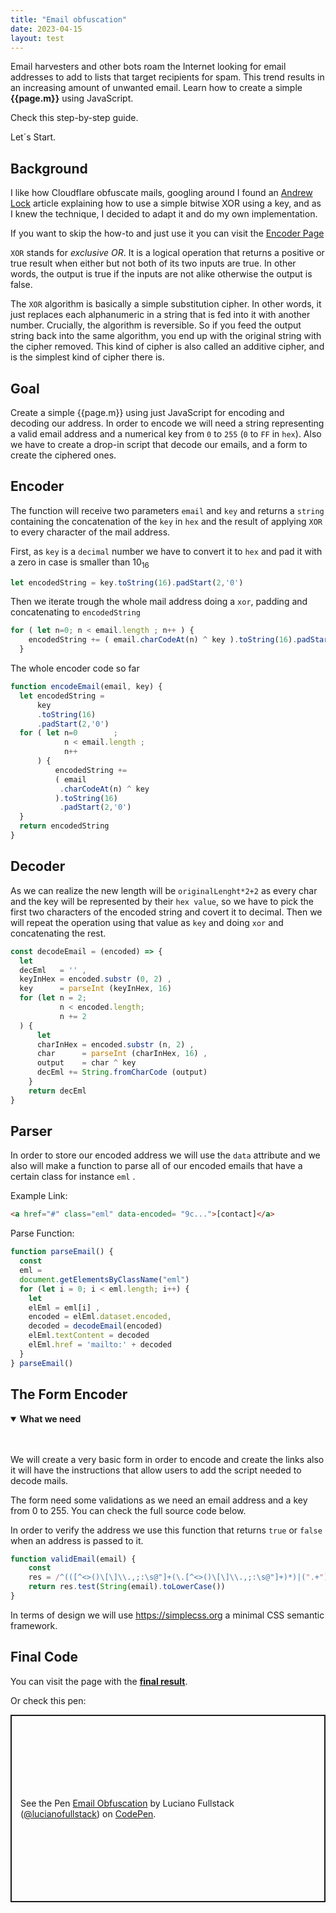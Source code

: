 ```yaml
---
title: "Email obfuscation"
date: 2023-04-15
layout: test
---
```


Email harvesters and other bots roam the Internet looking for email addresses to add to lists that target recipients for spam. This trend results in an increasing amount of unwanted email. Learn how to create a simple **{{page.m}}** using JavaScript. 

Check this step-by-step guide.

Let´s Start.

## Background

I like how Cloudflare obfuscate mails, googling around I found an [Andrew Lock](https://andrewlock.net/) article explaining how to use a simple bitwise XOR using a key, and as I knew the technique, I decided to adapt it and do my own implementation. 

If you want to skip the how-to and just use it you can visit
the [Encoder Page](https://lucianofullstack.pages.dev/assets/encoder)

`XOR` stands for *exclusive OR*. It is a logical operation that returns a positive or true result when either but not both of its two inputs are true. In other words, the output is true if the inputs are not alike otherwise the output is false.

The `XOR` algorithm is basically a simple substitution cipher. In other words, it just replaces each alphanumeric in a string that is fed into it with another number. Crucially, the algorithm is reversible. So if you feed the output string back into the same algorithm, you end up with the original string with the cipher removed. This kind of cipher is also called an additive cipher, and is the simplest kind of cipher there is.

## Goal

Create a simple {{page.m}} using just JavaScript for encoding and decoding our address. In order to encode we will need a string representing a valid email address and a numerical key from `0` to `255` (`0` to `FF` in `hex`). Also we have to create a drop-in script that decode our emails, and a form to create the ciphered ones.

## Encoder

The function will receive two parameters `email` and `key` and returns a `string` containing the concatenation of the `key` in `hex` and  the result of applying `XOR` to every character of the mail address.

First, as `key` is a `decimal` number we have to convert it to `hex` and pad it with a zero in case is smaller than 10<sub>16</sub>

```js
let encodedString = key.toString(16).padStart(2,'0')
```

Then we iterate trough the whole mail address doing a `xor`, padding and concatenating to `encodedString`


```js
for ( let n=0; n < email.length ; n++ ) {
    encodedString += ( email.charCodeAt(n) ^ key ).toString(16).padStart(2,'0')
  }

```

The whole encoder code so far


```js
function encodeEmail(email, key) {
  let encodedString = 
      key
      .toString(16)
      .padStart(2,'0')
  for ( let n=0        ; 
            n < email.length ; 
            n++ 
      ) {
          encodedString += 
          ( email
           .charCodeAt(n) ^ key 
          ).toString(16)
           .padStart(2,'0')
  }
  return encodedString
}
```

## Decoder

As we can realize the new length will be `originalLenght*2+2` as every char and the key will be represented by their `hex value`, so we have to pick the first two characters of the encoded string and covert it to decimal. Then we will repeat the operation using that value as `key` and doing `xor` and concatenating the rest. 


```js
const decodeEmail = (encoded) => {
  let
  decEml   = '' ,
  keyInHex = encoded.substr (0, 2) ,
  key      = parseInt (keyInHex, 16)
  for (let n = 2;
           n < encoded.length;
           n += 2
  ) {
      let
      charInHex = encoded.substr (n, 2) ,
      char      = parseInt (charInHex, 16) ,
      output    = char ^ key
      decEml += String.fromCharCode (output)
    }
    return decEml
}
```


## Parser

In order to store our encoded address we will use the `data` attribute and we also will make a function to parse all of our encoded emails that have a certain class for instance `eml` .

Example Link:


```html
<a href="#" class="eml" data-encoded= "9c...">[contact]</a>
```


Parse Function:


```js
function parseEmail() {
  const
  eml =
  document.getElementsByClassName("eml")
  for (let i = 0; i < eml.length; i++) {
    let
    elEml = eml[i] ,
    encoded = elEml.dataset.encoded,
    decoded = decodeEmail(encoded)
    elEml.textContent = decoded
    elEml.href = 'mailto:' + decoded
  }
} parseEmail()
```


## The Form Encoder

<details open>
<summary><strong>What we need</strong></summary>
<br><br>
<p>We will create a very basic form in order to encode and create the links also it will have the instructions that allow users to add the script needed to decode mails.</p>
<p>The form need some validations as we need an email address and a key from 0 to 255. You can check the full source code below. </p>
</details>

In order to verify the address we use this function that returns `true` or `false` when an address is passed to it.

```js
function validEmail(email) {
    const 
    res = /^(([^<>()\[\]\\.,;:\s@"]+(\.[^<>()\[\]\\.,;:\s@"]+)*)|(".+"))@((\[[0-9]{1,3}\.[0-9]{1,3}\.[0-9]{1,3}\.[0-9]{1,3}\])|(([a-zA-Z\-0-9]+\.)+[a-zA-Z]{2,}))$/
    return res.test(String(email).toLowerCase())
}
```

In terms of design we will use https://simplecss.org a minimal CSS semantic framework.

## Final Code

You can visit the page with the [**final result**](https://lucianofullstack.pages.dev/assets/encoder).

Or check this pen:

<p class="codepen notranslate" data-height="300" data-default-tab="html,result" data-slug-hash="poxyVQb" data-user="lucianofullstack" style="height: 300px; box-sizing: border-box; display: flex; align-items: center; justify-content: center; border: 2px solid; margin: 1em 0; padding: 1em;">
  <span>See the Pen <a href="https://codepen.io/lucianofullstack/pen/poxyVQb">
  Email Obfuscation</a> by Luciano Fullstack (<a href="https://codepen.io/lucianofullstack">@lucianofullstack</a>)
  on <a href="https://codepen.io">CodePen</a>.</span>
</p><script async src="https://cpwebassets.codepen.io/assets/embed/ei.js"></script>
